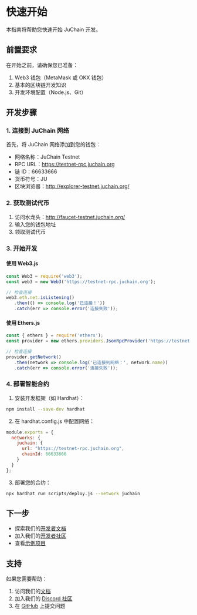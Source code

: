 # 快速开始

本指南将帮助您快速开始 JuChain 开发。

## 前置要求

在开始之前，请确保您已准备：

1. Web3 钱包（MetaMask 或 OKX 钱包）
2. 基本的区块链开发知识
3. 开发环境配置（Node.js、Git）

## 开发步骤

### 1. 连接到 JuChain 网络

首先，将 JuChain 网络添加到您的钱包：

* 网络名称：JuChain Testnet
* RPC URL：https://testnet-rpc.juchain.org
* 链 ID：66633666
* 货币符号：JU
* 区块浏览器：http://explorer-testnet.juchain.org/

### 2. 获取测试代币

1. 访问水龙头：http://faucet-testnet.juchain.org/
2. 输入您的钱包地址
3. 领取测试代币

### 3. 开始开发

#### 使用 Web3.js

```javascript
const Web3 = require('web3');
const web3 = new Web3('https://testnet-rpc.juchain.org');

// 检查连接
web3.eth.net.isListening()
   .then(() => console.log('已连接！'))
   .catch(err => console.error('连接失败'));
```

#### 使用 Ethers.js

```javascript
const { ethers } = require('ethers');
const provider = new ethers.providers.JsonRpcProvider('https://testnet-rpc.juchain.org');

// 检查连接
provider.getNetwork()
   .then(network => console.log('已连接到网络：', network.name))
   .catch(err => console.error('连接失败'));
```

### 4. 部署智能合约

1. 安装开发框架（如 Hardhat）：
```bash
npm install --save-dev hardhat
```

2. 在 hardhat.config.js 中配置网络：
```javascript
module.exports = {
  networks: {
    juchain: {
      url: "https://testnet-rpc.juchain.org",
      chainId: 66633666
    }
  }
};
```

3. 部署您的合约：
```bash
npx hardhat run scripts/deploy.js --network juchain
```

## 下一步

- 探索我们的[开发者文档](../ji-chu/he-yue.md)
- 加入我们的[开发者社区](https://discord.gg/juchain)
- 查看[示例项目](https://github.com/juchain/examples)

## 支持

如果您需要帮助：
1. 访问我们的[文档](https://docs.juchain.org)
2. 加入我们的 [Discord 社区](https://discord.gg/juchain)
3. 在 [GitHub](https://github.com/juchain/juchain) 上提交问题 